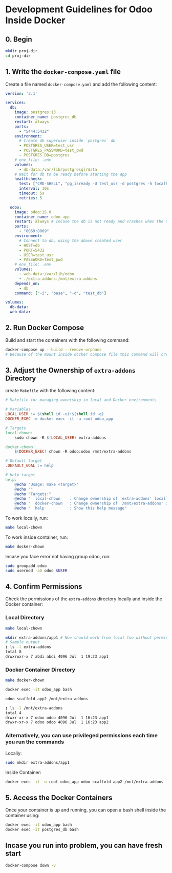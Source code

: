 # Development Guidelines for Odoo Inside Docker

## 0. Begin

```sh
mkdir proj-dir
cd proj-dir
```

## 1. Write the `docker-compose.yaml` file

Create a file named `docker-compose.yaml` and add the following content:

```yaml
version: '3.1'

services:
  db:
    image: postgres:13
    container_name: postgres_db
    restart: always
    ports:
      - "5444:5432"
    environment:
      # Create db superuser inside `postgres` db
      - POSTGRES_USER=test_usr
      - POSTGRES_PASSWORD=test_pwd
      - POSTGRES_DB=postgres
    # env_file: .env
    volumes:
      - db-data:/var/lib/postgresql/data
    # Wait for db to be ready before starting the app
    healthcheck:
      test: ["CMD-SHELL", "pg_isready -U test_usr -d postgres -h localhost"]
      interval: 10s
      timeout: 5s
      retries: 5

  odoo:
    image: odoo:15.0
    container_name: odoo_app
    restart: always # Incase the db is not ready and crashes when the app try to connect
    ports:
      - "8069:8069"
    environment:
      # Connect to db, using the above created user
      - HOST=db
      - PORT=5432
      - USER=test_usr
      - PASSWORD=test_pwd
    # env_file: .env
    volumes:
      - web-data:/var/lib/odoo
      - ./extra-addons:/mnt/extra-addons
    depends_on:
      - db
    command: ["-i", "base", "-d", "test_db"]

volumes:
  db-data:
  web-data:
```

## 2. Run Docker Compose

Build and start the containers with the following command:

```sh
docker-compose up --build --remove-orphans
# Because of the mount inside docker compose file this command will create `extra-addons` dir inside `proj-dir`
```

## 3. Adjust the Ownership of `extra-addons` Directory

create `Makefile` with the following content:

```makefile
# Makefile for managing ownership in local and Docker environments

# Variables
LOCAL_USER := $(shell id -u):$(shell id -g)
DOCKER_EXEC := docker exec -it -u root odoo_app

# Targets
local-chown:
	sudo chown -R $(LOCAL_USER) extra-addons

docker-chown:
	$(DOCKER_EXEC) chown -R odoo:odoo /mnt/extra-addons

# Default target
.DEFAULT_GOAL := help

# Help target
help:
	@echo "Usage: make <target>"
	@echo ""
	@echo "Targets:"
	@echo "  local-chown    : Change ownership of 'extra-addons' locally"
	@echo "  docker-chown   : Change ownership of '/mnt/extra-addons' inside Docker container"
	@echo "  help           : Show this help message"
```

To work locally, run:

```sh
make local-chown
```

To work inside container, run:

```sh
make docker-chown
```

Incase you face error not having group odoo, run:

```sh
sudo groupadd odoo
sudo usermod -aG odoo $USER
```

## 4. Confirm Permissions

Check the permissions of the `extra-addons` directory locally and inside the Docker container:

### Local Directory

```sh
make local-chown

mkdir extra-addons/app1 # Now should work from local too without permission error
# Sample output
❯ ls -l extra-addons
total 8
drwxrwxr-x 7 abdi abdi 4096 Jul  1 19:23 app1
```

### Docker Container Directory

```sh
make docker-chown

docker exec -it odoo_app bash

odoo scaffold app2 /mnt/extra-addons

❯ ls -l /mnt/extra-addons
total 4
drwxr-xr-x 7 odoo odoo 4096 Jul  1 16:23 app1
drwxr-xr-x 7 odoo odoo 4096 Jul  1 16:23 app2
```

### Alternatively, you can use privileged permissions each time you run the commands

Locally:

```sh
sudo mkdir extra-addons/app1
```

Inside Container:

```sh
docker exec -it -u root odoo_app odoo scaffold app2 /mnt/extra-addons
```

## 5. Access the Docker Containers

Once your container is up and running, you can open a bash shell inside the container using:

```sh
docker exec -it odoo_app bash
docker exec -it postgres_db bash
```

## Incase you run into problem, you can have fresh start

```sh
docker-compose down -v
```